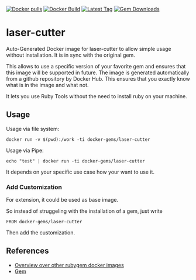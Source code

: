 [![Docker pulls](https://img.shields.io/docker/pulls/rubygem/laser-cutter.svg)](https://hub.docker.com/r/rubygem/laser-cutter/)
[![Docker Build](https://img.shields.io/docker/automated/rubygem/laser-cutter.svg)](https://hub.docker.com/r/rubygem/laser-cutter/)
[![Latest Tag](https://img.shields.io/github/tag/docker-rubygem/laser-cutter.svg)](https://hub.docker.com/r/rubygem/laser-cutter/)
[![Gem Downloads](https://img.shields.io/gem/dt/laser-cutter.svg)](https://rubygems.org/gems/laser-cutter/)
# laser-cutter

Auto-Generated Docker image for laser-cutter to allow simple usage without installation.
It is in sync with the original gem.

This allows to use a specific version of your favorite gem and ensures that this image will be supported in future.
The image is generated automatically from a github repository by Docker Hub.
This ensures that you exactly know what is in the image and what not.

It lets you use Ruby Tools without the need to install ruby on your machine.

## Usage

Usage via file system:

`docker run -v $(pwd):/work -ti docker-gems/laser-cutter`

Usage via Pipe:

`echo "test" | docker run -ti docker-gems/laser-cutter`

It depends on your specific use case how your want to use it.

### Add Customization

For extension, it could be used as base image.

So instead of struggeling with the installation of a gem, just write

`FROM docker-gems/laser-cutter`

Then add the customization.

## References

 - [Overview over other rubygem docker images](https://github.com/thinkbot/docker-rubygem)
 - [Gem](https://rubygems.org/gems/laser-cutter/)
